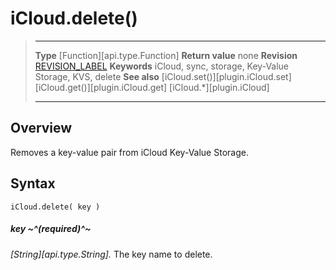 # iCloud.delete()

> --------------------- ------------------------------------------------------------------------------------------
> __Type__              [Function][api.type.Function]
> __Return value__      none
> __Revision__          [REVISION_LABEL](REVISION_URL)
> __Keywords__          iCloud, sync, storage, Key-Value Storage, KVS, delete
> __See also__          [iCloud.set()][plugin.iCloud.set]
>                       [iCloud.get()][plugin.iCloud.get]
>                       [iCloud.*][plugin.iCloud]
> --------------------- ------------------------------------------------------------------------------------------


## Overview

Removes a key-value pair from iCloud Key-Value Storage.

## Syntax

	iCloud.delete( key )

##### key ~^(required)^~
_[String][api.type.String]._ The key name to delete.
